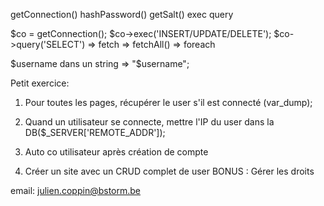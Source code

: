 getConnection()
hashPassword()
getSalt()
exec
query

$co = getConnection();
$co->exec('INSERT/UPDATE/DELETE');
$co->query('SELECT')
	=> fetch
	=> fetchAll()
	=> foreach

$username dans un string => "$username";

Petit exercice:
1) Pour toutes les pages, récupérer le user s'il est connecté (var_dump);
2) Quand un utilisateur se connecte, mettre l'IP du user dans la DB($_SERVER['REMOTE_ADDR']);
3) Auto co utilisateur après création de compte

4) Créer un site avec un CRUD complet de user
BONUS : Gérer les droits



email: julien.coppin@bstorm.be
